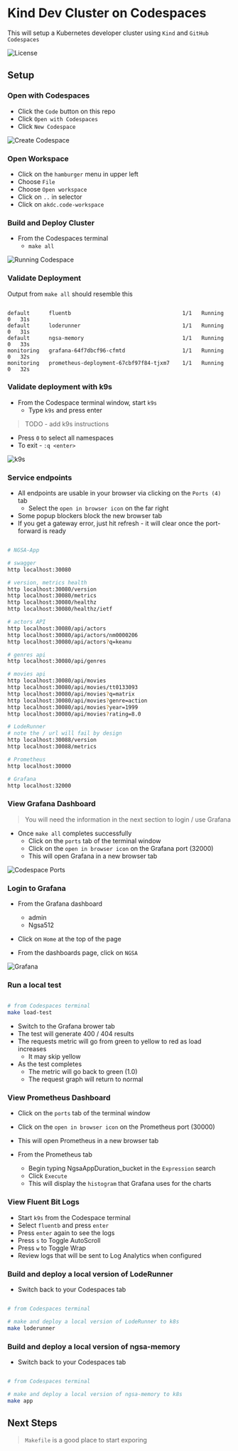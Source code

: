 # Kind Dev Cluster on Codespaces

This will setup a Kubernetes developer cluster using `Kind` and `GitHub Codespaces`

![License](https://img.shields.io/badge/license-MIT-green.svg)

## Setup

### Open with Codespaces

- Click the `Code` button on this repo
- Click `Open with Codespaces`
- Click `New Codespace`

![Create Codespace](./images/OpenWithCodespaces.jpg)

### Open Workspace

- Click on the `hamburger` menu in upper left
- Choose `File`
- Choose `Open workspace`
- Click on `..` in selector
- Click on `akdc.code-workspace`

### Build and Deploy Cluster

- From the Codespaces terminal
  - `make all`

![Running Codespace](./images/RunningCodespace.jpg)

### Validate Deployment

Output from `make all` should resemble this

```text

default      fluentb                                   1/1   Running   0   31s
default      loderunner                                1/1   Running   0   31s
default      ngsa-memory                               1/1   Running   0   33s
monitoring   grafana-64f7dbcf96-cfmtd                  1/1   Running   0   32s
monitoring   prometheus-deployment-67cbf97f84-tjxm7    1/1   Running   0   32s

```

### Validate deployment with k9s

- From the Codespace terminal window, start `k9s`
  - Type `k9s` and press enter

> TODO - add k9s instructions

- Press `0` to select all namespaces
- To exit - `:q <enter>`

![k9s](./images/k9s.jpg)

### Service endpoints

- All endpoints are usable in your browser via clicking on the `Ports (4)` tab
  - Select the `open in browser icon` on the far right
- Some popup blockers block the new browser tab
- If you get a gateway error, just hit refresh - it will clear once the port-forward is ready

```bash

# NGSA-App

# swagger
http localhost:30080

# version, metrics health
http localhost:30080/version
http localhost:30080/metrics
http localhost:30080/healthz
http localhost:30080/healthz/ietf

# actors API
http localhost:30080/api/actors
http localhost:30080/api/actors/nm0000206
http localhost:30080/api/actors?q=keanu

# genres api
http localhost:30080/api/genres

# movies api
http localhost:30080/api/movies
http localhost:30080/api/movies/tt0133093
http localhost:30080/api/movies?q=matrix
http localhost:30080/api/movies?genre=action
http localhost:30080/api/movies?year=1999
http localhost:30080/api/movies?rating=8.0

# LodeRunner
# note the / url will fail by design
http localhost:30088/version
http localhost:30088/metrics

# Prometheus
http localhost:30000

# Grafana
http localhost:32000

```

### View Grafana Dashboard

> You will need the information in the next section to login / use Grafana

- Once `make all` completes successfully
  - Click on the `ports` tab of the terminal window
  - Click on the `open in browser icon` on the Grafana port (32000)
  - This will open Grafana in a new browser tab

![Codespace Ports](./images/CodespacePorts.jpg)

### Login to Grafana

- From the Grafana dashboard
  - admin
  - Ngsa512

- Click on `Home` at the top of the page
- From the dashboards page, click on `NGSA`

![Grafana](./images/Grafana.jpg)

### Run a local test

```bash

# from Codespaces terminal
make load-test

```

- Switch to the Grafana brower tab
- The test will generate 400 / 404 results
- The requests metric will go from green to yellow to red as load increases
  - It may skip yellow
- As the test completes
  - The metric will go back to green (1.0)
  - The request graph will return to normal

### View Prometheus Dashboard

- Click on the `ports` tab of the terminal window
- Click on the `open in browser icon` on the Prometheus port (30000)
- This will open Prometheus in a new browser tab

- From the Prometheus tab
  - Begin typing NgsaAppDuration_bucket in the `Expression` search
  - Click `Execute`
  - This will display the `histogram` that Grafana uses for the charts

### View Fluent Bit Logs

- Start `k9s` from the Codespace terminal
- Select `fluentb` and press `enter`
- Press `enter` again to see the logs
- Press `s` to Toggle AutoScroll
- Press `w` to Toggle Wrap
- Review logs that will be sent to Log Analytics when configured

### Build and deploy a local version of LodeRunner

- Switch back to your Codespaces tab

```bash

# from Codespaces terminal

# make and deploy a local version of LodeRunner to k8s
make loderunner

```

### Build and deploy a local version of ngsa-memory

- Switch back to your Codespaces tab

```bash

# from Codespaces terminal

# make and deploy a local version of ngsa-memory to k8s
make app

```

## Next Steps

> `Makefile` is a good place to start exporing
